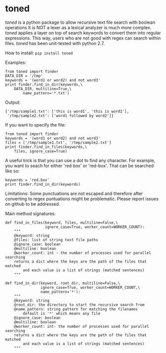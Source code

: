toned
==========

*toned* is a python package to allow recursive text file search with boolean operations
It is NOT a lexer as a lexical analyzer is much more complex.
*toned* applies a layer on top of search keywords to convert them into regular expressions.
This way, users who are not good with regex can search within files.
*toned* has been unit-tested with python 2.7.

How to install:
`pip install toned`


Examples:
```
from toned import finder
DATA_DIR = '/tmp'
keywords = '(word1 or word2) and not word3'
print finder.find_in_dir(keywords,\
	DATA_DIR, multiline=True,\
        name_pattern='*.txt')
```
Output:
```
{'/tmp/sample1.txt': ['this is word1', 'this is word2'],
 '/tmp/sample2.txt': ['word1 followed by word2']}
```

If you want to specify the file:
```
from toned import finder
keywords = '(word1 or word2) and not word3'
files = ['/tmp/sample1.txt', '/tmp/sample2.txt']
print finder.find_in_files(keywords,\
	files, ignore_case=True)
```

A useful trick is that you can use a dot to find any character.
For example, you want to seach for either 'red box' or 'red-box'.
That can be searched like so:
```
keywords = 'red.box'
print finder.find_in_dir(keywords)
```

Limitations:
Some punctuations are not escaped and therefore after converting to regex puntuations might be problematic.
Please report issues on github to be addressed.

Main method signatures:
```
def find_in_files(keyword, files, multiline=False,\
                  ignore_case=True, worker_count=WORKER_COUNT):
    """
    @keyword: string
    @files: list of string text file paths
    @ignore_case: boolean
    @multiline: boolean
    @worker_count: int - the number of processes used for parallel searching
    returns a dict where the keys are the path of the files that matched
        and each value is a list of strings (matched sentences)
    """
```

```
def find_in_dir(keyword, root_dir, multiline=False,\
                ignore_case=True, worker_count=WORKER_COUNT,\
                name_pattern='*'):
    """
    @keyword: string
    @root_dir: the directory to start the recursive search from
    @name_pattern: string pattern for matching the filenames
        default is '*' which means any file
    @ignore_case: boolean
    @multiline: boolean
    @worker_count: int- the number of processes used for parallel searching
    returns a dict where the keys are the path of the files that matched
        and each value is a list of strings (matched sentences)
    """
```
